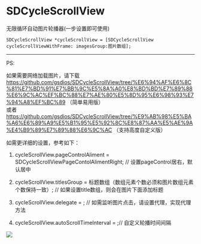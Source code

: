 # SDCycleScrollView
无限循环自动图片轮播器(一步设置即可使用)

    SDCycleScrollView *cycleScrollView = [SDCycleScrollView cycleScrollViewWithFrame: imagesGroup:图片数组];
    
    
 ---------------------------------------------------------------------------------------------------------------
 
 PS:
 
 如果需要网络加载图片，请下载 https://github.com/gsdios/SDCycleScrollView/tree/%E6%94%AF%E6%8C%81%E7%BD%91%E7%BB%9C%E5%8A%A0%E8%BD%BD%E7%89%88%E6%9C%AC%EF%BC%88%E7%AE%80%E5%8D%95%E6%98%93%E7%94%A8%EF%BC%89 （简单易用版）  
 或者 
 https://github.com/gsdios/SDCycleScrollView/tree/%E9%AB%98%E5%BA%A6%E6%89%A9%E5%B1%95%E5%92%8C%E8%87%AA%E5%AE%9A%E4%B9%89%E7%89%88%E6%9C%AC （支持高度自定义版）
 
 如需更详细的设置，参考如下：
 
 1. cycleScrollView.pageControlAliment = SDCycleScrollViewPageContolAlimentRight; // 设置pageControl居右，默认居中
 
 2. cycleScrollView.titlesGroup =  标题数组（数组元素个数必须和图片数组元素个数保持一致）; // 如果设置title数组，则会在图片下面添加标题
 
 3. cycleScrollView.delegate = ; // 如需监听图片点击，请设置代理，实现代理方法
 
 4. cycleScrollView.autoScrollTimeInterval = ;// 自定义轮播时间间隔 


![](http://cdn.cocimg.com/bbs/attachment/Fid_19/19_441660_d01407e9c4b63d1.gif)
